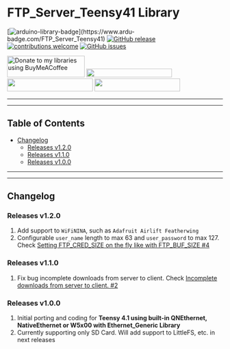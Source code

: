 # FTP_Server_Teensy41 Library


[![arduino-library-badge](https://www.ardu-badge.com/badge/FTP_Server_Teensy41.svg?)](https://www.ardu-badge.com/FTP_Server_Teensy41)
[![GitHub release](https://img.shields.io/github/release/khoih-prog/FTP_Server_Teensy41.svg)](https://github.com/khoih-prog/FTP_Server_Teensy41/releases)
[![contributions welcome](https://img.shields.io/badge/contributions-welcome-brightgreen.svg?style=flat)](#Contributing)
[![GitHub issues](https://img.shields.io/github/issues/khoih-prog/FTP_Server_Teensy41.svg)](http://github.com/khoih-prog/FTP_Server_Teensy41/issues)


<a href="https://www.buymeacoffee.com/khoihprog6" title="Donate to my libraries using BuyMeACoffee"><img src="https://cdn.buymeacoffee.com/buttons/v2/default-yellow.png" alt="Donate to my libraries using BuyMeACoffee" style="height: 50px !important;width: 181px !important;" ></a>
<a href="https://www.buymeacoffee.com/khoihprog6" title="Donate to my libraries using BuyMeACoffee"><img src="https://img.shields.io/badge/buy%20me%20a%20coffee-donate-orange.svg?logo=buy-me-a-coffee&logoColor=FFDD00" style="height: 20px !important;width: 200px !important;" ></a>
<a href="https://profile-counter.glitch.me/khoih-prog/count.svg" title="Total khoih-prog Visitor count"><img src="https://profile-counter.glitch.me/khoih-prog/count.svg" style="height: 30px;width: 200px;"></a>
<a href="https://profile-counter.glitch.me/khoih-prog-FTP_Server_Teensy41/count.svg" title="FTP_Server_Teensy41 Visitor count"><img src="https://profile-counter.glitch.me/khoih-prog-FTP_Server_Teensy41/count.svg" style="height: 30px;width: 200px;"></a>

---
---

## Table of Contents


* [Changelog](#changelog)
  * [Releases v1.2.0](#releases-v120)
  * [Releases v1.1.0](#releases-v110)
  * [Releases v1.0.0](#releases-v100)

---
---

## Changelog

### Releases v1.2.0

1. Add support to `WiFiNINA`, such as `Adafruit Airlift Featherwing`
2. Configurable `user_name` length to max 63 and `user_password` to max 127. Check [Setting FTP_CRED_SIZE on the fly like with FTP_BUF_SIZE #4](https://github.com/khoih-prog/FTP_Server_Teensy41/issues/4)

### Releases v1.1.0

1. Fix bug incomplete downloads from server to client. Check [Incomplete downloads from server to client. #2](https://github.com/khoih-prog/FTP_Server_Teensy41/pull/2)


### Releases v1.0.0

1. Initial porting and coding for **Teensy 4.1 using built-in QNEthernet, NativeEthernet or W5x00 with Ethernet_Generic Library**
2. Currently supporting only SD Card. Will add support to LittleFS, etc. in next releases

